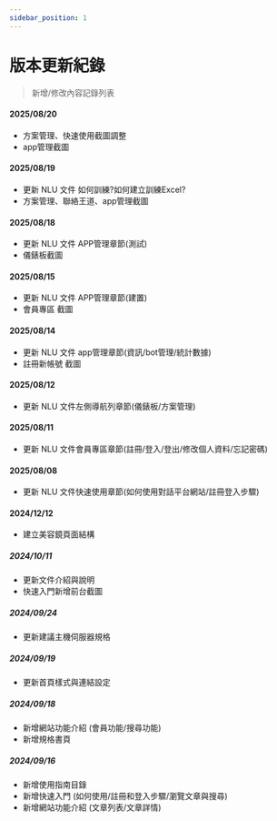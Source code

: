 ```yaml
---
sidebar_position: 1
---
```


# 版本更新紀錄

> 新增/修改內容記錄列表

#### 2025/08/20

- 方案管理、快速使用截圖調整
- app管理截圖

#### 2025/08/19

- 更新 NLU 文件 如何訓練?如何建立訓練Excel?
- 方案管理、聯絡王道、app管理截圖

#### 2025/08/18

- 更新 NLU 文件 APP管理章節(測試)
- 儀錶板截圖

#### 2025/08/15

- 更新 NLU 文件 APP管理章節(建置)
- 會員專區 截圖

#### 2025/08/14

- 更新 NLU 文件 app管理章節(資訊/bot管理/統計數據)
- 註冊新帳號 截圖

#### 2025/08/12

- 更新 NLU 文件左側導航列章節(儀錶板/方案管理)

#### 2025/08/11

- 更新 NLU 文件會員專區章節(註冊/登入/登出/修改個人資料/忘記密碼)

#### 2025/08/08

- 更新 NLU 文件快速使用章節(如何使用對話平台網站/註冊登入步驟)

#### 2024/12/12

- 建立美容鏡頁面結構

##### 2024/10/11

- 更新文件介紹與說明
- 快速入門新增前台截圖

##### 2024/09/24

- 更新建議主機伺服器規格

##### 2024/09/19

- 更新首頁樣式與連結設定

##### 2024/09/18

- 新增網站功能介紹 (會員功能/搜尋功能)
- 新增規格書頁

##### 2024/09/16

- 新增使用指南目錄
- 新增快速入門 (如何使用/註冊和登入步驟/瀏覽文章與搜尋)
- 新增網站功能介紹 (文章列表/文章詳情)
